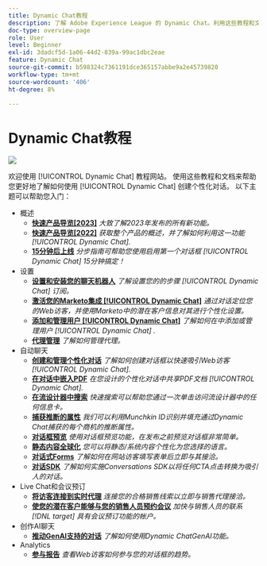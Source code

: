 ```yaml
---
title: Dynamic Chat教程
description: 了解 Adobe Experience League 的 Dynamic Chat。利用这些教程和文档，您可以进一步了解如何使用 Dynamic Chat 创建个性化对话。
doc-type: overview-page
role: User
level: Beginner
exl-id: 3dadcf5d-1a06-44d2-839a-99ac1dbc2eae
feature: Dynamic Chat
source-git-commit: b598324c7361191dce365157abbe9a2e45739820
workflow-type: tm+mt
source-wordcount: '406'
ht-degree: 8%

---
```


# Dynamic Chat教程

![](assets/dynamic-chat-header.png)

欢迎使用 [!UICONTROL Dynamic Chat]  教程网站。 使用这些教程和文档来帮助您更好地了解如何使用 [!UICONTROL Dynamic Chat]  创建个性化对话。 以下主题可以帮助您入门：

* 概述
   * **[快速产品导览[2023]](product-tour.md)**
     *大致了解2023年发布的所有新功能。*
   * **[快速产品导览[2022]](product-tour.md)**
     *获取整个产品的概述，并了解如何利用这一功能 [!UICONTROL Dynamic Chat].*
   * **[15分钟后上线](go-live-in-15-minutes.md)**
     *分步指南可帮助您使用启用第一个对话框 [!UICONTROL Dynamic Chat]  15分钟搞定！*
* 设置
   * **[设置和安装您的聊天机器人](setup.md)**
     *了解设置您的的步骤 [!UICONTROL Dynamic Chat]  订阅。*
   * **[激活您的Marketo集成 [!UICONTROL Dynamic Chat]](marketo-integration.md)**
     *通过对话定位您的Web访客，并使用Marketo中的潜在客户信息对其进行个性化设置。*
   * **[添加和管理用户 [!UICONTROL Dynamic Chat]](user-management.md)**
     *了解如何在中添加或管理用户 [!UICONTROL Dynamic Chat] .*
   * **[代理管理](agent-management.md)**
     *了解如何管理代理。*
* 自动聊天
   * **[创建和管理个性化对话](dialogue-management.md)**
     *了解如何创建对话框以快速吸引Web访客 [!UICONTROL Dynamic Chat].*
   * **[在对话中嵌入PDF](document-cloud-integration.md)**
     *在您设计的个性化对话中共享PDF文档 [!UICONTROL Dynamic Chat].*
   * **[在流设计器中搜索](search-in-stream-designer.md)**
     *快速搜索可以帮助您通过一次单击访问流设计器中的任何信息卡。*
   * **[捕获推断的属性](capture-inferred-attributes.md)**
     *我们可以利用Munchkin ID识别并填充通过Dynamic Chat捕获的每个商机的推断属性。*
   * **[对话框预览](dialogue-preview.md)**
     *使用对话框预览功能，在发布之前预览对话框非常简单。*
   * **[静态内容全球化](globalization-of-static-content.md)**
     *您可以将静态/系统内容个性化为您选择的语言。*
   * **[对话式Forms](conversational-forms.md)**
     *了解如何在网站访客填写表单后立即与其接洽。*
   * **[对话SDK](conversations-sdk.md)**
     *了解如何实施Conversations SDK以将任何CTA点击转换为吸引人的对话。*
* Live Chat和会议预订
   * **[将访客连接到实时代理](connect-visitors-to-live-agents.md)**
     *连接您的合格销售线索以立即与销售代理接洽。*
   * **[使您的潜在客户能够与您的销售人员预约会议](meeting-booking.md)**
     *加快与销售人员的联系 [!DNL target] 具有会议预订功能的帐户。*
* 创作AI聊天
   * **[推动GenAI支持的对话](gen-ai-features.md)**
     *了解如何使用Dynamic ChatGenAI功能。*
* Analytics
   * **[参与报告](engagement-report.md)**
     *查看Web访客如何参与您的对话框的趋势。*

